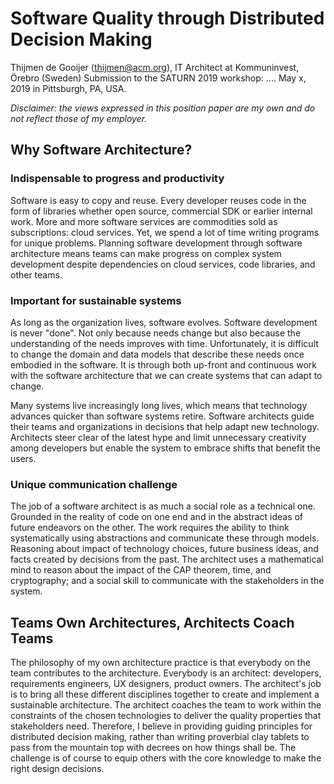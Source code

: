 # Software Quality through Distributed Decision Making
Thijmen de Gooijer (thijmen@acm.org), IT Architect at Kommuninvest, Örebro (Sweden)
Submission to the SATURN 2019 workshop: .... May x, 2019 in Pittsburgh, PA, USA.

_Disclaimer: the views expressed in this position paper are my own and do not reflect those of my employer._

## Why Software Architecture?
### Indispensable to progress and productivity
Software is easy to copy and reuse. Every developer reuses code in the form of libraries whether open source, commercial SDK or earlier internal work. More and more software services are commodities sold as subscriptions: cloud services. Yet, we spend a lot of time writing programs for unique problems. Planning software development through software architecture means teams can make progress on complex system development despite dependencies on cloud services, code libraries, and other teams.

### Important for sustainable systems
As long as the organization lives, software evolves. Software development is never "done". Not only because needs change but also because the understanding of the needs improves with time. Unfortunately, it is difficult to change the domain and data models that describe these needs once embodied in the software. It is through both up-front and continuous work with the software architecture that we can create systems that can adapt to change.

Many systems live increasingly long lives, which means that technology advances quicker than software systems retire. Software architects guide their teams and organizations in decisions that help adapt new technology. Architects steer clear of the latest hype and limit unnecessary creativity among developers but enable the system to embrace shifts that benefit the users. 

### Unique communication challenge
The job of a software architect is as much a social role as a technical one. Grounded in the reality of code on one end and in the abstract ideas of future endeavors on the other. The work requires the ability to think systematically using abstractions and communicate these through models. Reasoning about impact of technology choices, future business ideas, and facts created by decisions from the past. The architect uses a mathematical mind to reason about the impact of the CAP theorem, time, and cryptography; and a social skill to communicate with the stakeholders in the system.

##  Teams Own Architectures, Architects Coach Teams
The philosophy of my own architecture practice is that everybody on the team contributes to the architecture. Everybody is an architect: developers, requirements engineers, UX designers, product owners. The architect's job is to bring all these different disciplines together to create and implement a sustainable architecture. The architect coaches the team to work within the constraints of the chosen technologies to deliver the quality properties that stakeholders need. Therefore, I believe in providing guiding principles for distributed decision making, rather than writing proverbial clay tablets to pass from the mountain top with decrees on how things shall be. The challenge is of course to equip others with the core knowledge to make the right design decisions. 
